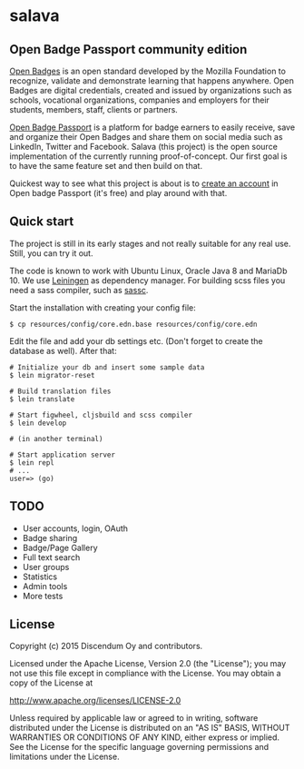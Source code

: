 # salava

## Open Badge Passport community edition

[Open Badges](http://openbadges.org/) is an open standard developed by the
Mozilla Foundation to recognize, validate and demonstrate learning that
happens anywhere. Open Badges are digital credentials, created and issued by
organizations such as schools, vocational organizations, companies and
employers for their students, members, staff, clients or partners.

[Open Badge Passport](https://openbadgepassport.com/) is a platform for badge
earners to easily receive, save and organize their Open Badges and share them
on social media such as LinkedIn, Twitter and Facebook. Salava (this project)
is the open source implementation of the currently running
proof-of-concept. Our first goal is to have the same feature set and then
build on that.

Quickest way to see what this project is about is to
[create an account](https://openbadgepassport.com/en/user/register)
in Open badge Passport (it's free) and play around with that.


## Quick start

The project is still in its early stages and not really suitable for any real
use. Still, you can try it out.

The code is known to work with Ubuntu Linux, Oracle Java 8 and MariaDb 10. We use
[Leiningen](http://leiningen.org/) as dependency manager. For building scss files you need a sass
compiler, such as [sassc](https://github.com/sass/sassc).

Start the installation with creating your config file:

    $ cp resources/config/core.edn.base resources/config/core.edn

Edit the file and add your db settings etc. (Don't forget to create the
database as well). After that:

    # Initialize your db and insert some sample data
    $ lein migrator-reset

    # Build translation files
    $ lein translate

    # Start figwheel, cljsbuild and scss compiler
    $ lein develop

    # (in another terminal)

    # Start application server
    $ lein repl
    # ...
    user=> (go)



## TODO

- User accounts, login, OAuth
- Badge sharing
- Badge/Page Gallery
- Full text search
- User groups
- Statistics
- Admin tools
- More tests



## License

Copyright (c) 2015 Discendum Oy and contributors.

Licensed under the Apache License, Version 2.0 (the "License");
you may not use this file except in compliance with the License.
You may obtain a copy of the License at

http://www.apache.org/licenses/LICENSE-2.0

Unless required by applicable law or agreed to in writing, software
distributed under the License is distributed on an "AS IS" BASIS,
WITHOUT WARRANTIES OR CONDITIONS OF ANY KIND, either express or implied.
See the License for the specific language governing permissions and
limitations under the License.
